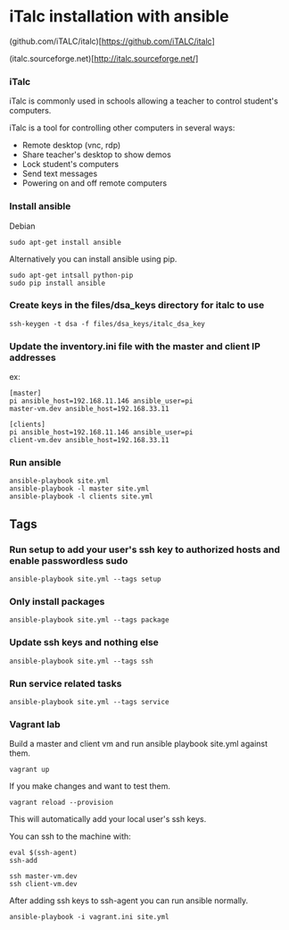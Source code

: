 # iTalc installation with ansible

(github.com/iTALC/italc)[https://github.com/iTALC/italc]

(italc.sourceforge.net)[http://italc.sourceforge.net/]

### iTalc

iTalc is commonly used in schools allowing a teacher to control student's computers.

iTalc is a tool for controlling other computers in several ways:
- Remote desktop (vnc, rdp)
- Share teacher's desktop to show demos
- Lock student's computers
- Send text messages
- Powering on and off remote computers

### Install ansible

Debian
```
sudo apt-get install ansible
```

Alternatively you can install ansible using pip.
```
sudo apt-get intsall python-pip
sudo pip install ansible
```

### Create keys in the files/dsa_keys directory for italc to use

```
ssh-keygen -t dsa -f files/dsa_keys/italc_dsa_key
```

### Update the inventory.ini file with the master and client IP addresses

ex:
```
[master]
pi ansible_host=192.168.11.146 ansible_user=pi
master-vm.dev ansible_host=192.168.33.11

[clients]
pi ansible_host=192.168.11.146 ansible_user=pi
client-vm.dev ansible_host=192.168.33.11
```

### Run ansible

```
ansible-playbook site.yml 
ansible-playbook -l master site.yml 
ansible-playbook -l clients site.yml 
```

## Tags

### Run setup to add your user's ssh key to authorized hosts and enable passwordless sudo
```
ansible-playbook site.yml --tags setup
```

### Only install packages
```
ansible-playbook site.yml --tags package
```

### Update ssh keys and nothing else
```
ansible-playbook site.yml --tags ssh
```

### Run service related tasks
```
ansible-playbook site.yml --tags service
```

### Vagrant lab

Build a master and client vm and run ansible playbook site.yml against them.
```
vagrant up
```

If you make changes and want to test them.
```
vagrant reload --provision
```

This will automatically add your local user's ssh keys.

You can ssh to the machine with:
```
eval $(ssh-agent)
ssh-add

ssh master-vm.dev
ssh client-vm.dev
```

After adding ssh keys to ssh-agent you can run ansible normally.
```
ansible-playbook -i vagrant.ini site.yml
```
